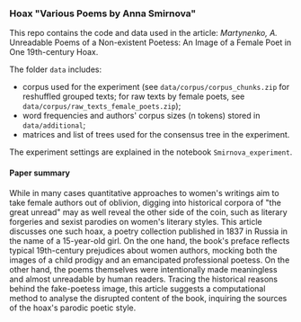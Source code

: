 ### Hoax "Various Poems by Anna Smirnova"
This repo contains the code and data used in the article: *Martynenko, A.* Unreadable Poems of a Non-existent Poetess: An Image of a Female Poet in One 19th-century Hoax.  
  
The folder `data` includes:  
* corpus used for the experiment (see `data/corpus/corpus_chunks.zip` for reshuffled grouped texts; for raw texts by female poets, see `data/corpus/raw_texts_female_poets.zip`);  
* word frequencies and authors' corpus sizes (n tokens) stored in `data/additional`;  
* matrices and list of trees used for the consensus tree in the experiment.  
  
The experiment settings are explained in the notebook `Smirnova_experiment`.  
  
  
#### Paper summary
While in many cases quantitative approaches to women's writings aim to take female authors out of oblivion, digging into historical corpora of "the great unread" may as well reveal the other side of the coin, such as literary forgeries and sexist parodies on women's literary styles. This article discusses one such hoax, a poetry collection published in 1837 in Russia in the name of a 15-year-old girl. On the one hand, the book's preface reflects typical 19th-century prejudices about women authors, mocking both the images of a child prodigy and an emancipated professional poetess. On the other hand, the poems themselves were intentionally made meaningless and almost unreadable by human readers. Tracing the historical reasons behind the fake-poetess image, this article suggests a computational method to analyse the disrupted content of the book, inquiring the sources of the hoax's parodic poetic style.

